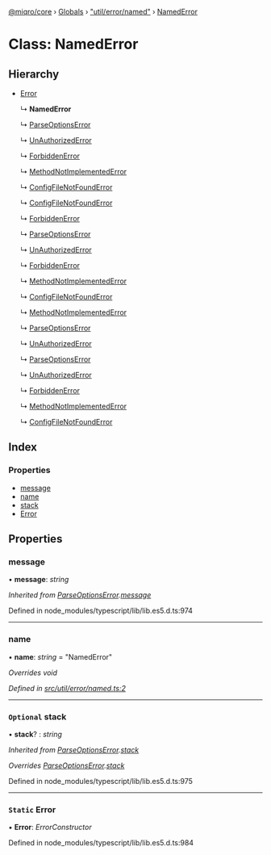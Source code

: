 [@miqro/core](../README.md) › [Globals](../globals.md) › ["util/error/named"](../modules/_util_error_named_.md) › [NamedError](_util_error_named_.namederror.md)

# Class: NamedError

## Hierarchy

* [Error](_util_error_named_.namederror.md#static-error)

  ↳ **NamedError**

  ↳ [ParseOptionsError](_index_.parseoptionserror.md)

  ↳ [UnAuthorizedError](_index_.unauthorizederror.md)

  ↳ [ForbiddenError](_index_.forbiddenerror.md)

  ↳ [MethodNotImplementedError](_index_.methodnotimplementederror.md)

  ↳ [ConfigFileNotFoundError](_index_.configfilenotfounderror.md)

  ↳ [ConfigFileNotFoundError](_util_error_configfilenotfound_.configfilenotfounderror.md)

  ↳ [ForbiddenError](_util_error_forbiddenerror_.forbiddenerror.md)

  ↳ [ParseOptionsError](_util_error_index_.parseoptionserror.md)

  ↳ [UnAuthorizedError](_util_error_index_.unauthorizederror.md)

  ↳ [ForbiddenError](_util_error_index_.forbiddenerror.md)

  ↳ [MethodNotImplementedError](_util_error_index_.methodnotimplementederror.md)

  ↳ [ConfigFileNotFoundError](_util_error_index_.configfilenotfounderror.md)

  ↳ [MethodNotImplementedError](_util_error_notimplemented_.methodnotimplementederror.md)

  ↳ [ParseOptionsError](_util_error_parsererror_.parseoptionserror.md)

  ↳ [UnAuthorizedError](_util_error_unauthorizederror_.unauthorizederror.md)

  ↳ [ParseOptionsError](_util_index_.parseoptionserror.md)

  ↳ [UnAuthorizedError](_util_index_.unauthorizederror.md)

  ↳ [ForbiddenError](_util_index_.forbiddenerror.md)

  ↳ [MethodNotImplementedError](_util_index_.methodnotimplementederror.md)

  ↳ [ConfigFileNotFoundError](_util_index_.configfilenotfounderror.md)

## Index

### Properties

* [message](_util_error_named_.namederror.md#message)
* [name](_util_error_named_.namederror.md#name)
* [stack](_util_error_named_.namederror.md#optional-stack)
* [Error](_util_error_named_.namederror.md#static-error)

## Properties

###  message

• **message**: *string*

*Inherited from [ParseOptionsError](_index_.parseoptionserror.md).[message](_index_.parseoptionserror.md#message)*

Defined in node_modules/typescript/lib/lib.es5.d.ts:974

___

###  name

• **name**: *string* = "NamedError"

*Overrides void*

*Defined in [src/util/error/named.ts:2](https://github.com/claukers/miqro-core/blob/05bc2b3/src/util/error/named.ts#L2)*

___

### `Optional` stack

• **stack**? : *string*

*Inherited from [ParseOptionsError](_index_.parseoptionserror.md).[stack](_index_.parseoptionserror.md#optional-stack)*

*Overrides [ParseOptionsError](_index_.parseoptionserror.md).[stack](_index_.parseoptionserror.md#optional-stack)*

Defined in node_modules/typescript/lib/lib.es5.d.ts:975

___

### `Static` Error

▪ **Error**: *ErrorConstructor*

Defined in node_modules/typescript/lib/lib.es5.d.ts:984
